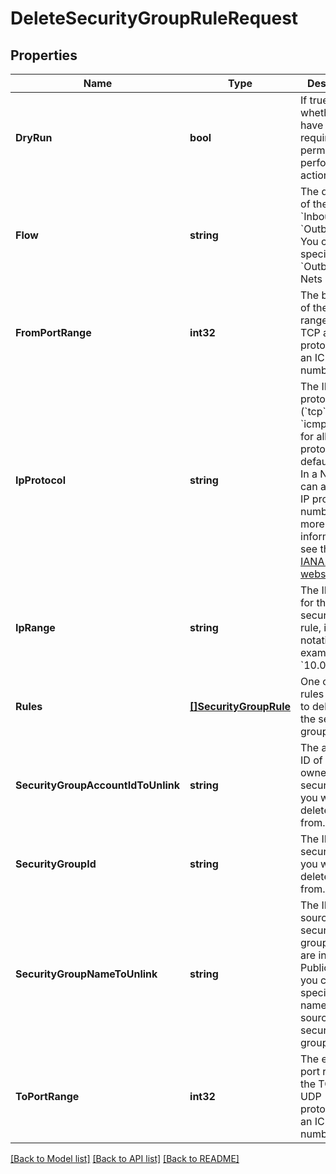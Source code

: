 # DeleteSecurityGroupRuleRequest

## Properties

Name | Type | Description | Notes
------------ | ------------- | ------------- | -------------
**DryRun** | **bool** | If true, checks whether you have the required permissions to perform the action. | [optional] 
**Flow** | **string** | The direction of the flow: &#x60;Inbound&#x60; or &#x60;Outbound&#x60;. You can specify &#x60;Outbound&#x60; for Nets only. | 
**FromPortRange** | **int32** | The beginning of the port range for the TCP and UDP protocols, or an ICMP type number. | [optional] 
**IpProtocol** | **string** | The IP protocol name (&#x60;tcp&#x60;, &#x60;udp&#x60;, &#x60;icmp&#x60;, or &#x60;-1&#x60; for all protocols). By default, &#x60;-1&#x60;. In a Net, this can also be an IP protocol number. For more information, see the [IANA.org website](https://www.iana.org/assignments/protocol-numbers/protocol-numbers.xhtml). | [optional] 
**IpRange** | **string** | The IP range for the security group rule, in CIDR notation (for example, &#x60;10.0.0.0/16&#x60;). | [optional] 
**Rules** | [**[]SecurityGroupRule**](SecurityGroupRule.md) | One or more rules you want to delete from the security group. | [optional] 
**SecurityGroupAccountIdToUnlink** | **string** | The account ID of the owner of the security group you want to delete a rule from. | [optional] 
**SecurityGroupId** | **string** | The ID of the security group you want to delete a rule from. | 
**SecurityGroupNameToUnlink** | **string** | The ID of the source security group. If you are in the Public Cloud, you can also specify the name of the source security group. | [optional] 
**ToPortRange** | **int32** | The end of the port range for the TCP and UDP protocols, or an ICMP code number. | [optional] 

[[Back to Model list]](../README.md#documentation-for-models) [[Back to API list]](../README.md#documentation-for-api-endpoints) [[Back to README]](../README.md)



